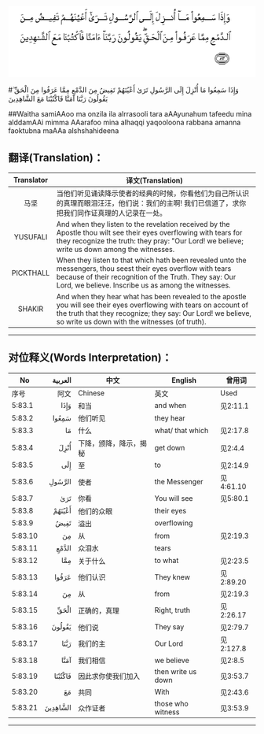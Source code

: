 ![005:083](images/005_083.gif)

#وَإِذَا سَمِعُوا مَا أُنْزِلَ إِلَى الرَّسُولِ تَرَىٰ أَعْيُنَهُمْ تَفِيضُ مِنَ الدَّمْعِ مِمَّا عَرَفُوا مِنَ الْحَقِّ ۖ يَقُولُونَ رَبَّنَا آمَنَّا فَاكْتُبْنَا مَعَ الشَّاهِدِينَ 

##Waitha samiAAoo ma onzila ila alrrasooli tara aAAyunahum tafeedu mina alddamAAi mimma AAarafoo mina alhaqqi yaqooloona rabbana amanna faoktubna maAAa alshshahideena 

## 翻译(Translation)：

| Translator | 译文(Translation)                                            |
| :--------: | ------------------------------------------------------------ |
|    马坚    | 当他们听见诵读降示使者的经典的时候，你看他们为自己所认识的真理而眼泪汪汪，他们说：我们的主啊! 我们已信道了，求你把我们同作证真理的人记录在一处。 |
|  YUSUFALI  | And when they listen to the revelation received by the Apostle thou wilt see their eyes overflowing with tears for they recognize the truth: they pray: "Our Lord! we believe; write us down among the witnesses. |
| PICKTHALL  | When they listen to that which hath been revealed unto the messengers, thou seest their eyes overflow with tears because of their recognition of the Truth. They say: Our Lord, we believe. Inscribe us as among the witnesses. |
|   SHAKIR   | And when they hear what has been revealed to the apostle you will see their eyes overflowing with tears on account of the truth that they recognize; they say: Our Lord! we believe, so write us down with the witnesses (of truth). |

---

## 对位释义(Words Interpretation)：

| No   | العربية | 中文    | English | 曾用词 |
| ---- | ------: | ------- | ------- | ------ |
| 序号 |    阿文 | Chinese | 英文    | Used   |
| 5:83.1  | وَإِذَا     | 和当                   | and when           | 见2:11.1  |
| 5:83.2  | سَمِعُوا    | 他们听见               | they hear          |           |
| 5:83.3  | مَا       | 什么                   | what/ that which   | 见2:17.8  |
| 5:83.4  | أُنْزِلَ     | 下降，颁降，降示，揭秘 | get down           | 见2:4.4   |
| 5:83.5  | إِلَى      | 至                     | to                 | 见2:14.9  |
| 5:83.6  | الرَّسُولِ   | 使者                   | the Messenger      | 见4:61.10 |
| 5:83.7  | تَرَىٰ      | 你看                   | You will see       | 见5:80.1  |
| 5:83.8  | أَعْيُنَهُمْ   | 他们的众眼             | their eyes         |           |
| 5:83.9  | تَفِيضُ     | 溢出                   | overflowing        |           |
| 5:83.10 | مِنَ       | 从                     | from               | 见2:19.3 |
| 5:83.11 | الدَّمْعِ    | 众泪水                 | tears              |           |
| 5:83.12 | مِمَّا      | 关于什么               | to what            | 见2:23.5  |
| 5:83.13 | عَرَفُوا    | 他们认识               | They knew          | 见2:89.20 |
| 5:83.14 | مِنَ       | 从                     | from               | 见2:19.3 |
| 5:83.15 | الْحَقِّ     | 正确的，真理           | Right, truth       | 见2:26.17 |
| 5:83.16 | يَقُولُونَ   | 他们说                 | They say           | 见2:79.7  |
| 5:83.17 | رَبَّنَا     | 我们的主               | Our Lord           | 见2:127.8 |
| 5:83.18 | آمَنَّا     | 我们相信               | we believe         | 见2:8.5   |
| 5:83.19 | فَاكْتُبْنَا  | 因此求你使我们加入     | then write us down | 见3:53.7  |
| 5:83.20 | مَعَ       | 共同                   | With               | 见2:43.6  |
| 5:83.21 | الشَّاهِدِينَ | 众作证者               | those who witness  | 见3:53.9  |

---
